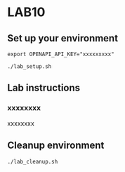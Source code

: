 # LAB10
## Set up your environment
```
export OPENAPI_API_KEY="xxxxxxxxx"
```
```
./lab_setup.sh
```
## Lab instructions
### xxxxxxxx
xxxxxxxx

## Cleanup environment
```
./lab_cleanup.sh
```
